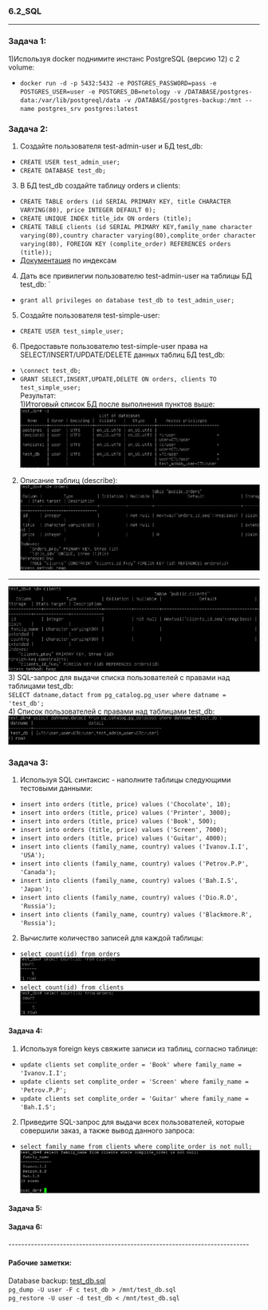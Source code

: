 ### 6.2_SQL
--------------------------------------------------------------------
### Задача 1: </br>
1)Используя docker поднимите инстанс PostgreSQL (версию 12) c 2 volume: </br>
- `docker run -d -p 5432:5432 -e POSTGRES_PASSWORD=pass -e POSTGRES_USER=user -e POSTGRES_DB=netology -v /DATABASE/postgres-data:/var/lib/postgreql/data -v /DATABASE/postgres-backup:/mnt --name postgres_srv postgres:latest` </br>

### Задача 2: </br>
1) Создайте пользователя test-admin-user и БД test_db: </br>
- `CREATE USER test_admin_user;` </br>
- `CREATE DATABASE test_db;` </br>
3) В БД test_db создайте таблицу orders и clients:  </br>
- `CREATE TABLE orders (id SERIAL PRIMARY KEY, title CHARACTER VARYING(80), price INTEGER DEFAULT 0);` </br>
- `CREATE UNIQUE INDEX title_idx ON orders (title);`
- `CREATE TABLE clients (id SERIAL PRIMARY KEY,family_name character varying(80),country character varying(80),complite_order character varying(80), FOREIGN KEY (complite_order) REFERENCES orders (title));`</br>
- [Документация](https://postgrespro.ru/docs/postgrespro/9.5/sql-createindex) по индексам </br>
4) Дать все привилегии пользователю test-admin-user на таблицы БД test_db: `</br>
- `grant all privileges on database test_db to test_admin_user;` </br>
5) Cоздайте пользователя test-simple-user:  </br>
- `CREATE USER test_simple_user;` </br>
6) Предоставьте пользователю test-simple-user права на SELECT/INSERT/UPDATE/DELETE данных таблиц БД test_db: </br>
- `\connect test_db;` </br>
- `GRANT SELECT,INSERT,UPDATE,DELETE ON orders, clients TO test_simple_user;`</br>
Результат: </br>
1)Итоговый список БД после выполнения пунктов выше: </br>
![screen](https://github.com/murzinvit/screen/blob/f60667ff463698d45bc84c20e23e20f6945558d1/SQL_list_db.png) </br>
2) Описание таблиц (describe): </br>
![SQL_describe_orders](https://github.com/murzinvit/screen/blob/9b884616822cfa0d214a2b7057e8a9579a842ffa/SQL_describe_orders.png) </br>
------------------------------------------------------------------------------------------------------------
![SQL_describe_clients](https://github.com/murzinvit/screen/blob/09f75ec59d8fed5098230460d44c76f3e9680f35/SQL_describe_clients.png) </br>
3) SQL-запрос для выдачи списка пользователей с правами над таблицами test_db: <br> `SELECT datname,datact from pg_catalog.pg_user where datname = 'test_db';` <br>
4) Cписок пользователей с правами над таблицами test_db: </br>
![screen](https://github.com/murzinvit/screen/blob/607b29aae48f5b2f43299376b81a279bca409b95/SQL_acl_test_db.png) </br>
### Задача 3: </br>
1) Используя SQL синтаксис - наполните таблицы следующими тестовыми данными: </br>
- `insert into orders (title, price) values ('Chocolate', 10);` </br>
- `insert into orders (title, price) values ('Printer', 3000);` </br>
- `insert into orders (title, price) values ('Book', 500);` </br>
- `insert into orders (title, price) values ('Screen', 7000);` </br>
- `insert into orders (title, price) values ('Guitar', 4000);` </br>
- `insert into clients (family_name, country) values ('Ivanov.I.I', 'USA');` </br>
- `insert into clients (family_name, country) values ('Petrov.P.P', 'Canada');` </br>
- `insert into clients (family_name, country) values ('Bah.I.S', 'Japan');` </br>
- `insert into clients (family_name, country) values ('Dio.R.D', 'Russia');` </br>
- `insert into clients (family_name, country) values ('Blackmore.R', 'Russia');` </br>
2) Вычислите количество записей для каждой таблицы: </br>
- `select count(id) from orders` </br>
![screen](https://github.com/murzinvit/screen/blob/df5aa6d208e5daaa6b8a49b5e633feeb0103910c/SQL_select_count_id_clients.png) </br>
- `select count(id) from clients` </br>
![screen](https://github.com/murzinvit/screen/blob/08a6c8f79e50210a3a5621ba555cadadb4850899/SQL_select_count_id_orders.png) </br>
#### Задача 4: </br>
1) Используя foreign keys свяжите записи из таблиц, согласно таблице: </br>
- `update clients set complite_order = 'Book' where family_name = 'Ivanov.I.I';` </br>
- `update clients set complite_order = 'Screen' where family_name = 'Petrov.P.P';` </br>
- `update clients set complite_order = 'Guitar' where family_name = 'Bah.I.S';` </br>
2) Приведите SQL-запрос для выдачи всех пользователей, которые совершили заказ, а также вывод данного запроса: </br>
- `select family_name from clients where complite_order is not null;` </br>
![screen](https://github.com/murzinvit/screen/blob/10119e68197b556a2d4089e8c6258d92ebf18ba9/SQL_selectt_orders_complite.jpg)
#### Задача 5: </br>

#### Задача 6: </br>

--------------------------------------------------------------------------- </br>
#### Рабочие заметки: </br>
Database backup: [test_db.sql](https://github.com/murzinvit/6.2_SQL/blob/30c37f35c5f85647e10a59693291f62b6c49d328/test_db.sql) </br>
`pg_dump -U user -F c test_db > /mnt/test_db.sql` </br>
`pg_restore -U user -d test_db < /mnt/test_db.sql` </br>
